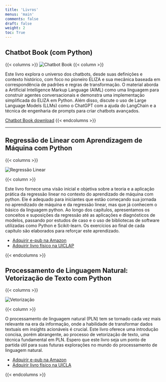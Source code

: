 ```yaml
---
title: 'Livros'
menus: 'main'
comments: false
draft: false
weight: 2
toc: True
---
```


## Chatbot Book (com Python)

{{< columns >}}
![Chatbot Book](/images/livro/capa_chatbotbook.png)
{{< column >}}

Este livro explora o universo dos chatbots, desde suas definições e contexto histórico, com foco no pioneiro ELIZA e sua mecânica baseada em correspondência de padrões e regras de transformação. O material aborda a Artificial Intelligence Markup Language (AIML) como uma linguagem para construir agentes conversacionais e demonstra uma implementação simplificada do ELIZA em Python. Além disso, discute o uso de Large Language Models (LLMs) como o ChatGPT com a ajuda do LangChain e a técnica de engenharia de prompts para criar chatbots avançados. 

[Chatbot Book download](/page/chatbotbook.pdf)
{{< endcolumns >}}

---

## Regressão de Linear com Aprendizagem de Máquina com Python

{{< columns >}}

![Regressão Linear](/images/livro/regressao.png)

{{< column >}}
  
Este livro fornece uma visão inicial e objetiva sobre a teoria e a aplicação prática da regressão linear no contexto do aprendizado de máquina com python. Ele é adequado para iniciantes que estão começando sua jornada no aprendizado de máquina e da regressão linear, mas que já conhecem o básico da linguagem python. Ao longo dos capítulos, apresentamos os conceitos e suposições da regressão até as aplicações e diagnósticos de modelos, passando por estudos de caso e o uso de bibliotecas de software utilizadas como Python e Scikit-learn. Os exercícios ao final de cada capítulo são elaborados para reforçar este aprendizado.

- [Adquirir e-pub na Amazon](https://www.amazon.com.br/gp/product/B0DCT4M7GH) 
- [Adquirir livro físico na UICLAP](https://loja.uiclap.com/titulo/ua63343/) 

{{< endcolumns >}}

## Processamento de Linguagem Natural: Vetorização de Texto com Python

{{< columns >}}

![Vetorização](/images/livro/vetorizacao.png)

{{< column >}}

O processamento de linguagem natural (PLN) tem se tornado cada vez mais relevante na era da informação, onde a habilidade de transformar dados textuais em insights acionáveis é crucial. Este livro oferece uma introdução concisa, porém abrangente, ao processo de vetorização de texto, uma técnica fundamental em PLN. Espero que este livro seja um ponto de partida útil para 
suas futuras explorações no mundo do processamento de linguagem natural.

- [Adquirir e-pub na Amazon](https://www.amazon.com.br/gp/product/B0DGB9W7MW)
- [Adquirir livro físico na UICLA](https://loja.uiclap.com/titulo/ua65564)

{{< endcolumns >}}
